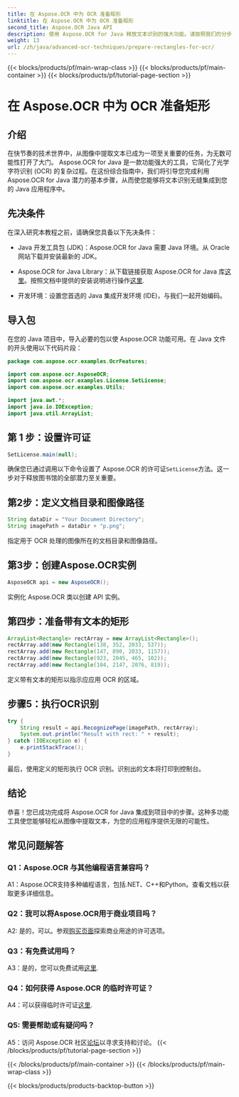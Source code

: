```yaml
---
title: 在 Aspose.OCR 中为 OCR 准备矩形
linktitle: 在 Aspose.OCR 中为 OCR 准备矩形
second_title: Aspose.OCR Java API
description: 使用 Aspose.OCR for Java 释放文本识别的强大功能。请按照我们的分步指南进行无缝集成。通过高效的 OCR 功能增强您的 Java 应用程序。
weight: 13
url: /zh/java/advanced-ocr-techniques/prepare-rectangles-for-ocr/
---
```


{{< blocks/products/pf/main-wrap-class >}}
{{< blocks/products/pf/main-container >}}
{{< blocks/products/pf/tutorial-page-section >}}

# 在 Aspose.OCR 中为 OCR 准备矩形

## 介绍

在快节奏的技术世界中，从图像中提取文本已成为一项至关重要的任务，为无数可能性打开了大门。 Aspose.OCR for Java 是一款功能强大的工具，它简化了光学字符识别 (OCR) 的复杂过程。在这份综合指南中，我们将引导您完成利用 Aspose.OCR for Java 潜力的基本步骤，从而使您能够将文本识别无缝集成到您的 Java 应用程序中。

## 先决条件

在深入研究本教程之前，请确保您具备以下先决条件：

- Java 开发工具包 (JDK)：Aspose.OCR for Java 需要 Java 环境。从 Oracle 网站下载并安装最新的 JDK。

-  Aspose.OCR for Java Library：从下载链接获取 Aspose.OCR for Java 库[这里](https://releases.aspose.com/ocr/java/)。按照文档中提供的安装说明进行操作[这里](https://reference.aspose.com/ocr/java/).

- 开发环境：设置您首选的 Java 集成开发环境 (IDE)，与我们一起开始编码。

## 导入包

在您的 Java 项目中，导入必要的包以使 Aspose.OCR 功能可用。在 Java 文件的开头使用以下代码片段：

```java
package com.aspose.ocr.examples.OcrFeatures;

import com.aspose.ocr.AsposeOCR;
import com.aspose.ocr.examples.License.SetLicense;
import com.aspose.ocr.examples.Utils;

import java.awt.*;
import java.io.IOException;
import java.util.ArrayList;
```

## 第 1 步：设置许可证

```java
SetLicense.main(null);
```

确保您已通过调用以下命令设置了 Aspose.OCR 的许可证`SetLicense`方法。这一步对于释放图书馆的全部潜力至关重要。

## 第2步：定义文档目录和图像路径

```java
String dataDir = "Your Document Directory";
String imagePath = dataDir + "p.png";
```

指定用于 OCR 处理的图像所在的文档目录和图像路径。

## 第3步：创建Aspose.OCR实例

```java
AsposeOCR api = new AsposeOCR();
```

实例化 Aspose.OCR 类以创建 API 实例。

## 第四步：准备带有文本的矩形

```java
ArrayList<Rectangle> rectArray = new ArrayList<Rectangle>();
rectArray.add(new Rectangle(138, 352, 2033, 537));
rectArray.add(new Rectangle(147, 890, 2033, 1157));
rectArray.add(new Rectangle(923, 2045, 465, 102));
rectArray.add(new Rectangle(104, 2147, 2076, 819));
```

定义带有文本的矩形以指示应应用 OCR 的区域。

## 步骤5：执行OCR识别

```java
try {
    String result = api.RecognizePage(imagePath, rectArray);
    System.out.println("Result with rect: " + result);
} catch (IOException e) {
    e.printStackTrace();
}
```

最后，使用定义的矩形执行 OCR 识别。识别出的文本将打印到控制台。

## 结论

恭喜！您已成功完成将 Aspose.OCR for Java 集成到项目中的步骤。这种多功能工具使您能够轻松从图像中提取文本，为您的应用程序提供无限的可能性。

## 常见问题解答

### Q1：Aspose.OCR 与其他编程语言兼容吗？

A1：Aspose.OCR支持多种编程语言，包括.NET、C++和Python。查看文档以获取更多详细信息。

### Q2：我可以将Aspose.OCR用于商业项目吗？

A2: 是的，可以。参观[购买页面](https://purchase.aspose.com/buy)探索商业用途的许可选项。

### Q3：有免费试用吗？

 A3：是的，您可以免费试用[这里](https://releases.aspose.com/).

### Q4：如何获得 Aspose.OCR 的临时许可证？

 A4：可以获得临时许可证[这里](https://purchase.aspose.com/temporary-license/).

### Q5: 需要帮助或有疑问吗？

 A5：访问 Aspose.OCR 社区[论坛](https://forum.aspose.com/c/ocr/16)以寻求支持和讨论。
{{< /blocks/products/pf/tutorial-page-section >}}

{{< /blocks/products/pf/main-container >}}
{{< /blocks/products/pf/main-wrap-class >}}

{{< blocks/products/products-backtop-button >}}
